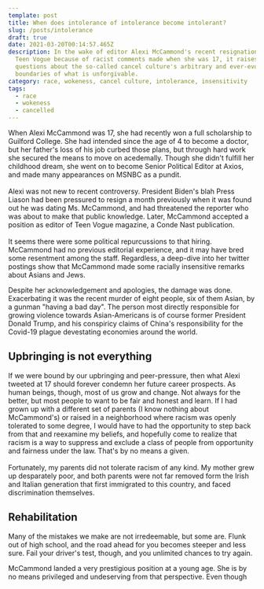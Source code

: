 ```yaml
---
template: post
title: When does intolerance of intolerance become intolerant?
slug: /posts/intolerance
draft: true
date: 2021-03-20T00:14:57.465Z
description: In the wake of editor Alexi McCammond's recent resignation from
  Teen Vogue because of racist comments made when she was 17, it raises further
  questions about the so-called cancel culture's arbitrary and ever-evolving
  boundaries of what is unforgivable.
category: race, wokeness, cancel culture, intolerance, insensitivity
tags:
  - race
  - wokeness
  - cancelled
---
```

When Alexi McCammond was 17, she had recently won a full scholarship to Guilford College. She had intended since the age of 4 to become a doctor, but her father's loss of his job curbed those plans, but through hard work she secured the means to move on acedemally.  Though she didn't fulfill her childhood dream, she went on to become Senior Political Editor at Axios, and made many appearances on MSNBC as a pundit.\
\
Alexi was not new to recent controversy.  President Biden's blah Press Liason had been pressured to resign a month previously when it was found out he was dating Ms. McCammond, and had threatened the reporter who was about to make that public knowledge. Later, McCammond accepted a position as editor of Teen Vogue magazine, a Conde Nast publication. \
\
It seems there were some political repurcussions to that hiring.  McCammond had no previous editorial experience, and it may have bred some resentment among the staff.  Regardless, a deep-dive into her twitter postings show that McCammond made some racially insensitive remarks about Asians and Jews. 

Despite her acknowledgement and apologies, the damage was done. Exacerbating it was the recent murder of eight people, six of them Asian, by a gunman "having a bad day".  The person most directly responsible for growing violence towards Asian-Americans is of course former President Donald Trump, and his conspiricy claims of China's responsibility for the Covid-19 plague devestating economies around the world.

## Upbringing is not everything

If we were bound by our upbringing and peer-pressure, then what Alexi tweeted at 17 should forever condemn her future career prospects. As human beings, though, most of us grow and change.  Not always for the better, but most people to want to be fair and honest and learn. If I had grown up with a different set of parents (I know nothing about McCammond's) or raised in a neighborhood where racism was openly tolerated to some degree, I would have to had the opportunity to step back from that and reexamine my beliefs, and hopefully come to realize that racism is a way to suppress and exclude a class of people from opportunity and fairness under the law.  That's by no means a given. \
\
Fortunately, my parents did not tolerate racism of any kind. My mother grew up desparately poor, and both parents were not far removed form the Irish and Italian generation that first immigrated to this country, and faced discrimination themselves. 

## Rehabilitation

Many of the mistakes we make are not irredeemable, but some are.  Flunk out of high school, and the road ahead for you becomes steeper and less sure.  Fail your driver's test, though, and you unlimited chances to try again.

McCammond landed a very prestigious position at a young age. She is by no means privileged and undeserving from that perspective. Even though